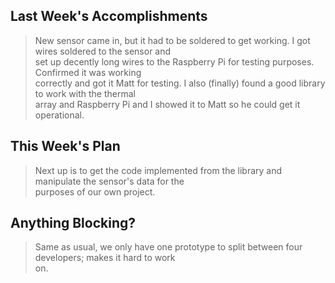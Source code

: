 ## Last Week's Accomplishments

> New sensor came in, but it had to be soldered to get working. I got wires soldered to the sensor and\
> set up decently long wires to the Raspberry Pi for testing purposes. Confirmed it was working\
> correctly and got it Matt for testing. I also (finally) found a good library to work with the thermal\
> array and Raspberry Pi and I showed it to Matt so he could get it operational.

## This Week's Plan

> Next up is to get the code implemented from the library and manipulate the sensor's data for the\
> purposes of our own project.

## Anything Blocking?

> Same as usual, we only have one prototype to split between four developers; makes it hard to work\
> on.

